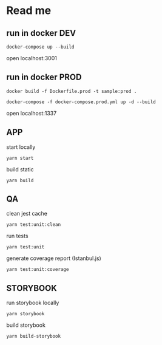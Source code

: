 # Read me

## run in docker DEV

```
docker-compose up --build
```

open localhost:3001

## run in docker PROD

```
docker build -f Dockerfile.prod -t sample:prod .
```

```
docker-compose -f docker-compose.prod.yml up -d --build
```

open localhost:1337

## APP

start locally
```
yarn start
```
build static
```
yarn build
```

## QA

clean jest cache
```
yarn test:unit:clean
```
run tests
```
yarn test:unit
```
generate coverage report (Istanbul.js)
```
yarn test:unit:coverage
```

## STORYBOOK

run storybook locally
```
yarn storybook
```
build storybook
```
yarn build-storybook
```
